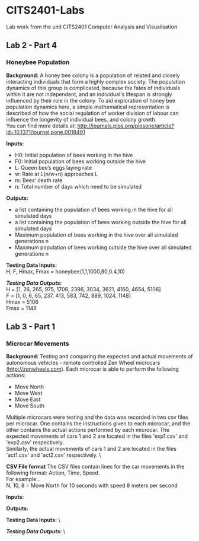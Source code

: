 # CITS2401-Labs
Lab work from the unit CITS2401 Computer Analysis and Visualisation

## Lab 2 - Part 4
### Honeybee Population
**Background:**
A honey bee colony is a population of related and closely interacting individuals that form a highly complex society. The population dynamics of this group is complicated, because the fates of individuals within it are not independent, and an individual's lifespan is strongly influenced by their role in the colony. To aid exploration of honey bee population dynamics here, a simple mathematical representation is described of how the social regulation of worker division of labour can influence the longevity of individual bees, and colony growth.\
You can find more details at: http://journals.plos.org/plosone/article?id=10.1371/journal.pone.0018491

**Inputs:**
- H0: Initial population of bees working in the hive
- F0: Initial population of bees working outside the hive
- L: Queen bee’s eggs laying rate
- w: Rate at L(n/w+n) approaches L
- m: Bees’ death rate
- n: Total number of days which need to be simulated

**Outputs:**
- a list containing the population of bees working in the hive for all simulated days
- a list containing the population of bees working outside the hive for all simulated days
- Maximum population of bees working in the hive over all simulated generations n
- Maximum population of bees working outside the hive over all simulated generations n

**Testing Data Inputs:** \
H, F, Hmax, Fmax = honeybee(1,1,1000,80,0.4,10)

***Testing Data Outputs:*** \
H = [1, 26, 265, 975, 1706, 2396, 3034, 3621, 4160, 4654, 5106]\
F = [1, 0, 6, 65, 237, 413, 583, 742, 889, 1024, 1148]\
Hmax = 5106\
Fmax = 1148 


## Lab 3 - Part 1
### Microcar Movements
**Background:**
Testing and comparing the expected and actual movements of autonomous vehicles - remote controlled Zen Wheel microcars (http://zenwheels.com).
Each microcar is able to perform the following actions:
- Move North
- Move West
- Move East
- Move South

Multiple microcars were testing and the data was recorded in two csv files per microcar. One contains the instructions given to each microcar, and the other contains the actual actions performed by each microcar. 
The expected movements of cars 1 and 2 are located in the files 'exp1.csv' and 'exp2.csv' respectively. \
Similarly, the actual movements of cars 1 and 2 are located in the files 'act1.csv' and 'act2.csv' respectively. \

**CSV File format**
The CSV files contain lines for the car movements in the following format: Action, Time, Speed. \
For example... \
N, 10, 8 = Move North for 10 seconds with speed 8 meters per second


**Inputs:**


**Outputs:**


**Testing Data Inputs:** \


***Testing Data Outputs:*** \
